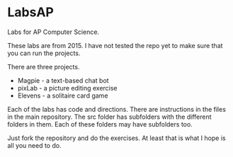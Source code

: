 # LabsAP
Labs for AP Computer Science.

These labs are from 2015.  I have not tested the repo yet to make sure that you can run the projects.

There are three projects.
* Magpie - a text-based chat bot
* pixLab - a picture editing exercise
* Elevens - a solitaire card game

Each of the labs has code and directions.  There are instructions in the files in the main repository.  The src folder has subfolders with the different folders in them.  Each of these folders may have subfolders too.

Just fork the repository and do the exercises.  At least that is what I hope is all you need to do.

